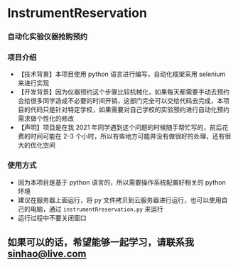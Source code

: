 # InstrumentReservation
### 自动化实验仪器抢购预约

### 项目介绍
* 【技术背景】本项目使用 python 语言进行编写，自动化框架采用 selenium 来进行实现
* 【开发背景】因为仪器预约这个步骤比较机械化，如果每天都需要手动去预约会给很多同学造成不必要的时间开销，这部门完全可以交给代码去完成，本项目的代码只是针对特定学校，如果需要对自己学校的实验预约进行自动化预约需求做个性化的修改
* 【声明】项目是在我 2021 年同学遇到这个问题的时候随手帮忙写的，前后花费的时间可能在 2-3 个小时，所以有些地方可能并没有做很好的处理，还有很大的优化空间

### 使用方式
* 因为本项目是基于 python 语言的，所以需要操作系统配置好相关的 python 环境
* 建议在服务器上面运行，将 py 文件拷贝到云服务器进行运行，也可以使用自己的电脑，通过 ```instrumentRreservation.py``` 来运行
* 运行过程中不要关闭窗口

## 如果可以的话，希望能够一起学习，请联系我 sinhao@live.com
